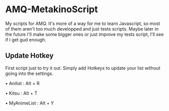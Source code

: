 # AMQ-MetakinoScript
My scripts for AMQ. 
It's more of a way for me to learn Javascript, so most of them aren't too much developped and just tests scripts.
Maybe later in the future I'll make some bigger ones or just improve my tests script, I'll see if I get gud enough.

## Update Hotkey

First script just to try it out.
Simply add Hotkeys to update your list without going into the settings.

• Anilist : Alt + R

• Kitsu : Alt + T

• MyAnimeList : Alt + Y
